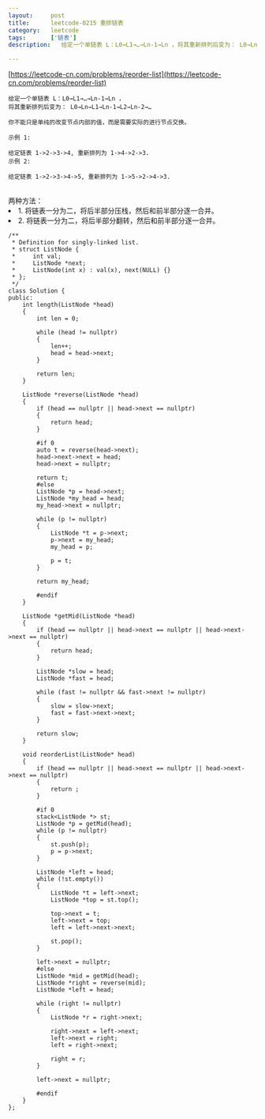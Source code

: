```yaml
---
layout:     post
title:      leetcode-0215 重排链表
category:   leetcode
tags:       ['链表']
description:   给定一个单链表 L：L0→L1→…→Ln-1→Ln ，将其重新排列后变为： L0→Ln→L1→Ln-1→L2→Ln-2→...

---
```


[https://leetcode-cn.com/problems/reorder-list](https://leetcode-cn.com/problems/reorder-list)

    给定一个单链表 L：L0→L1→…→Ln-1→Ln ，
    将其重新排列后变为： L0→Ln→L1→Ln-1→L2→Ln-2→…
    
    你不能只是单纯的改变节点内部的值，而是需要实际的进行节点交换。
    
    示例 1:
    
    给定链表 1->2->3->4, 重新排列为 1->4->2->3.
    示例 2:
    
    给定链表 1->2->3->4->5, 重新排列为 1->5->2->4->3.
    
  </br>
  两种方法：
 	<li>1. 将链表一分为二，将后半部分压栈，然后和前半部分逐一合并。</li>
	<li>2. 将链表一分为二，将后半部分翻转，然后和前半部分逐一合并。</i>
  
    /**
     * Definition for singly-linked list.
     * struct ListNode {
     *     int val;
     *     ListNode *next;
     *     ListNode(int x) : val(x), next(NULL) {}
     * };
     */
    class Solution {
    public:
        int length(ListNode *head)
        {
            int len = 0;
            
            while (head != nullptr)
            {
                len++;
                head = head->next;
            }
            
            return len;
        }
        
        ListNode *reverse(ListNode *head)
        {
            if (head == nullptr || head->next == nullptr)
            {
                return head;
            }
            
            #if 0
            auto t = reverse(head->next);
            head->next->next = head;
            head->next = nullptr;
            
            return t;
            #else
            ListNode *p = head->next;
            ListNode *my_head = head;
            my_head->next = nullptr;
            
            while (p != nullptr)
            {
                ListNode *t = p->next;
                p->next = my_head;
                my_head = p;
                
                p = t;
            }
            
            return my_head;
            
            #endif
        }
        
        ListNode *getMid(ListNode *head)
        {
            if (head == nullptr || head->next == nullptr || head->next->next == nullptr)
            {
                return head;
            }
            
            ListNode *slow = head;
            ListNode *fast = head;
            
            while (fast != nullptr && fast->next != nullptr)
            {
                slow = slow->next;
                fast = fast->next->next;
            }
            
            return slow;
        }
        
        void reorderList(ListNode* head) 
        {
            if (head == nullptr || head->next == nullptr || head->next->next == nullptr)
            {
                return ;
            }
            
            #if 0
            stack<ListNode *> st;
            ListNode *p = getMid(head);
            while (p != nullptr)
            {
                st.push(p);
                p = p->next;
            }
            
            ListNode *left = head;
            while (!st.empty())
            {
                ListNode *t = left->next;
                ListNode *top = st.top();
                
                top->next = t;
                left->next = top;
                left = left->next->next;
                
                st.pop();
            }
            
            left->next = nullptr;
            #else
            ListNode *mid = getMid(head);
            ListNode *right = reverse(mid);
            ListNode *left = head;
            
            while (right != nullptr)
            {
                ListNode *r = right->next;
                
                right->next = left->next;
                left->next = right;
                left = right->next;
                
                right = r;
            }
            
            left->next = nullptr;
            
            #endif
        }
    };
